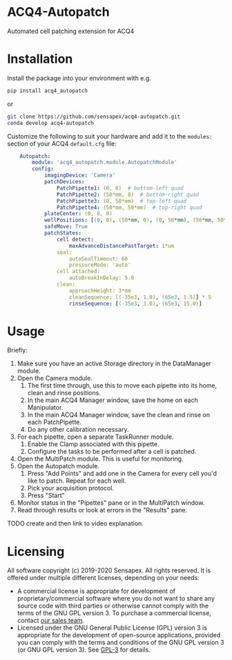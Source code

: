 # ACQ4-Autopatch
Automated cell patching extension for ACQ4

# Installation

Install the package into your environment with e.g.

```sh
pip install acq4_autopatch
```
or
```sh
git clone https://github.com/sensapex/acq4-autopatch.git
conda develop acq4-autopatch
```

Customize the following to suit your hardware and add it to the `modules:` section of your ACQ4 `default.cfg`
file:

```yaml
    Autopatch:
        module: 'acq4_autopatch.module.AutopatchModule'
        config:
            imagingDevice: 'Camera'
            patchDevices:
                PatchPipette1: (0, 0)  # bottom-left quad
                PatchPipette2: (50*mm, 0)  # bottom-right quad
                PatchPipette3: (0, 50*mm)  # top-left quad
                PatchPipette4: (50*mm, 50*mm)  # top-right quad
            plateCenter: (0, 0, 0)
            wellPositions: [(0, 0), (50*mm, 0), (0, 50*mm), (50*mm, 50*mm)]
            safeMove: True
            patchStates:
                cell detect:
                    maxAdvanceDistancePastTarget: 1*um
                seal:
                    autoSealTimeout: 60
                    pressureMode: 'auto'
                cell attached:
                    autoBreakInDelay: 5.0
                clean:
                    approachHeight: 3*mm
                    cleanSequence: [(-35e3, 1.0), (65e3, 1.5)] * 5
                    rinseSequence: [(-35e3, 3.0), (65e3, 15.0)]
```

# Usage

Briefly:
1. Make sure you have an active Storage directory in the DataManager module.
1. Open the Camera module.
   1. The first time through, use this to move each pipette into its home, clean and rinse positions.
   1. In the main ACQ4 Manager window, save the home on each Manipulator.
   1. In the main ACQ4 Manager window, save the clean and rinse on each PatchPipette.
   1. Do any other calibration necessary.
1. For each pipette, open a separate TaskRunner module.
   1. Enable the Clamp associated with this pipette.
   1. Configure the tasks to be performed after a cell is patched.
1. Open the MultiPatch module. This is useful for monitoring.
1. Open the Autopatch module.
   1. Press "Add Points" and add one in the Camera for every cell you'd like to patch. Repeat for each well.
   1. Pick your acquisition protocol.
   1. Press "Start"
1. Monitor status in the "Pipettes" pane or in the MultiPatch window.
1. Read through results or look at errors in the "Results" pane.

TODO create and then link to video explanation.

# Licensing

All software copyright (c) 2019-2020 Sensapex. All rights reserved. It is offered under multiple different
licenses, depending on your needs:

 * A commercial license is appropriate for development of proprietary/commercial software where you do not want
   to share any source code with third parties or otherwise cannot comply with the terms of the GNU GPL
   version 3. To purchase a commercial license, contact [our sales team](mailto:support@sensapex.com).
 * Licensed under the GNU General Public License (GPL) version 3 is appropriate for the development of
   open-source applications, provided you can comply with the terms and conditions of the GNU GPL version 3 (or
   GNU GPL version 3). See [GPL-3](https://github.com/sensapex/acq4-autopatch/blob/core/GPL-3) for details.
